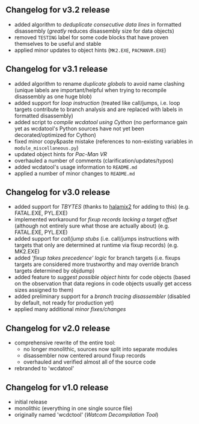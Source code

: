 ## Changelog for v3.2 release

- added algorithm to *deduplicate consecutive data lines* in formatted disassembly (*greatly* reduces disassembly size for data objects)
- removed `TESTING` label for some code blocks that have proven themselves to be useful and stable
- applied minor updates to object hints (`MK2.EXE`, `PACMANVR.EXE`)

## Changelog for v3.1 release

- added algorithm to rename *duplicate globals* to avoid name clashing (unique labels are important/helpful when trying to recompile disassembly as one huge blob)
- added support for *loop instruction* (treated like call/jumps, i.e. loop targets contribute to branch analysis and are replaced with labels in formatted disassembly)
- added script to *compile wcdatool using Cython* (no performance gain yet as wcdatool's Python sources have not yet been decorated/optimized for Cython)
- fixed minor copy&paste mistake (references to non-existing variables in `module_miscellaneous.py`)
- updated object hints for *Pac-Man VR*
- overhauled a number of comments (clarification/updates/typos)
- added wcdatool's usage information to `README.md`
- applied a number of minor changes to `README.md`

## Changelog for v3.0 release

- added support for *TBYTES* (thanks to [halamix2](https://github.com/fonic/wcdatool/pull/12) for adding to this) (e.g. FATAL.EXE, PYL.EXE)
- implemented workaround for *fixup records lacking a target offset* (although not entirely sure what those are actually about) (e.g. FATAL.EXE, PYL.EXE)
- added support for *call/jump stubs* (i.e. call/jumps instructions with targets that only are determined at runtime via fixup records) (e.g. MK2.EXE)
- added *'fixup takes precedence' logic* for branch targets (i.e. fixups targets are considered more trustworthy and may override branch targets determined by objdump)
- added feature to *suggest possible object hints* for code objects (based on the observation that data regions in code objects usually get access sizes assigned to them)
- added preliminary support for a *branch tracing disassembler* (disabled by default, not ready for production yet)
- applied many additional *minor fixes/changes*

## Changelog for v2.0 release

- comprehensive rewrite of the entire tool:
  - no longer monolithic, sources now split into separate modules
  - disassembler now centered around fixup records
  - overhauled and verified almost all of the source code
- rebranded to 'wcdatool'

## Changelog for v1.0 release

- initial release
- monolithic (everything in one single source file)
- originally named 'wcdctool' (*Watcom Decompilation Tool*)
